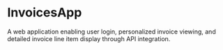 # InvoicesApp
A web application enabling user login, personalized invoice viewing, and detailed invoice line item display through API integration.
